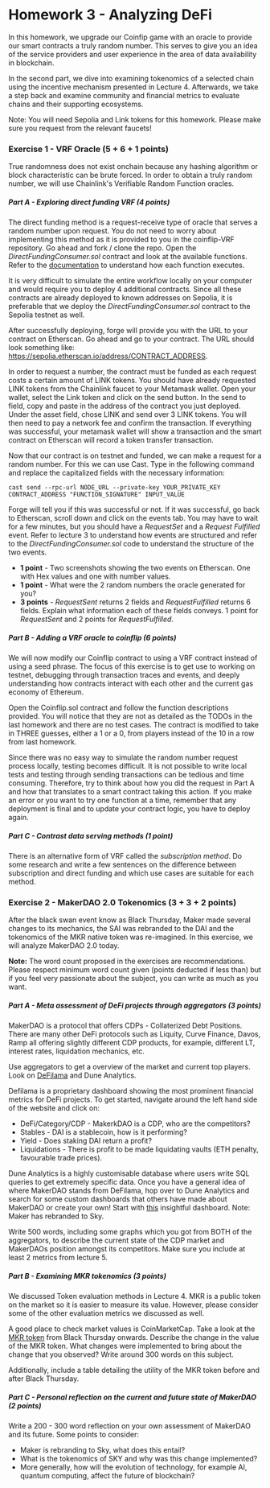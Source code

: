 # Homework 3 - Analyzing DeFi

In this homework, we upgrade our Coinfip game with an oracle to provide our smart contracts a truly random number. This serves to give you an idea of the service providers and user experience in the area of data availability in blockchain. 

In the second part, we dive into examining tokenomics of a selected chain using the incentive mechanism presented in Lecture 4. Afterwards, we take a step back and examine community and financial metrics to evaluate chains and their supporting ecosystems. 

Note: You will need Sepolia and Link tokens for this homework. Please make sure you request from the relevant faucets!

### Exercise 1 - VRF Oracle (5 + 6 + 1 points)

True randomness does not exist onchain because any hashing algorithm or block characteristic can be brute forced. In order to obtain a truly random number, we will use Chainlink's Verifiable Random Function oracles.

##### Part A - Exploring direct funding VRF (4 points)
The direct funding method is a request-receive type of oracle that serves a random number upon request. You do not need to worry about implementing this method as it is provided to you in the coinflip-VRF repository. Go ahead and fork / clone the repo. Open the *DirectFundingConsumer.sol* contract and look at the available functions. Refer to the [documentation](https://docs.chain.link/vrf/v2-5/overview/direct-funding) to understand how each function executes.

It is very difficult to simulate the entire workflow locally on your computer and would require you to deploy 4 additional contracts. Since all these contracts are already deployed to known addresses on Sepolia, it is preferable that we deploy the *DirectFundingConsumer.sol* contract to the Sepolia testnet as well.

After successfully deploying, forge will provide you with the URL to your contract on Etherscan. Go ahead and go to your contract. The URL should look something like: https://sepolia.etherscan.io/address/CONTRACT_ADDRESS.

In order to request a number, the contract must be funded as each request costs a certain amount of LINK tokens. You should have already requested LINK tokens from the Chainlink faucet to your Metamask wallet. Open your wallet, select the Link token and click on the send button. In the send to field, copy and paste in the address of the contract you just deployed. Under the asset field, chose LINK and send over 3 LINK tokens. You will then need to pay a network fee and confirm the transaction. If everything was successful, your metamask wallet will show a transaction and the smart contract on Etherscan will record a token transfer transaction.

Now that our contract is on testnet and funded, we can make a request for a random number. For this we can use Cast. Type in the following command and replace the capitalized fields with the necessary information:
```
cast send --rpc-url NODE_URL --private-key YOUR_PRIVATE_KEY CONTRACT_ADDRESS "FUNCTION_SIGNATURE" INPUT_VALUE
```
Forge will tell you if this was successful or not. If it was successful, go back to Etherscan, scroll down and click on the events tab. You may have to wait for a few minutes, but you should have a *RequestSet* and a *Request Fulfilled* event. Refer to lecture 3 to understand how events are structured and refer to the *DirectFundingConsumer.sol* code to understand the structure of the two events.

* **1 point** - Two screenshots showing the two events on Etherscan. One with Hex values and one with number values.
* **1 point** - What were the 2 random numbers the oracle generated for you?
* **3 points** - *RequestSent* returns 2 fields and *RequestFulfilled* returns 6 fields. Explain what information each of these fields conveys. 1 point for *RequestSent* and 2 points for *RequestFulfilled*.

##### Part B - Adding a VRF oracle to coinflip (6 points)
We will now modify our Coinflip contract to using a VRF contract instead of using a seed phrase. The focus of this exercise is to get use to working on testnet, debugging through transaction traces and events, and deeply understanding how contracts interact with each other and the current gas economy of Ethereum.

Open the Coinflip.sol contract and follow the function descriptions provided. You will notice that they are not as detailed as the TODOs in the last homework and there are no test cases. The contract is modified to take in THREE guesses, either a 1 or a 0, from players instead of the 10 in a row from last homework.

Since there was no easy way to simulate the random number request process locally, testing becomes difficult. It is not possible to write local tests and testing through sending transactions can be tedious and time consuming. Therefore, try to think about how you did the request in Part A and how that translates to a smart contract taking this action. If you make an error or you want to try one function at a time, remember that any deployment is final and to update your contract logic, you have to deploy again.

##### Part C - Contrast data serving methods (1 point)
There is an alternative form of VRF called the *subscription method*. Do some research and write a few sentences on the difference between subscription and direct funding and which use cases are suitable for each method.

### Exercise 2 - MakerDAO 2.0 Tokenomics (3 + 3 + 2 points)
After the black swan event know as Black Thursday, Maker made several changes to its mechanics, the SAI was rebranded to the DAI and the tokenomics of the MKR native token was re-imagined. In this exercise, we will analyze MakerDAO 2.0 today.

**Note:** The word count proposed in the exercises are recommendations. Please respect minimum word count given (points deducted if less than) but if you feel very passionate about the subject, you can write as much as you want.

##### Part A - Meta assessment of DeFi projects through aggregators (3 points)
MakerDAO is a protocol that offers CDPs - Collaterized Debt Positions. There are many other DeFi protocols such as Liquity, Curve Finance, Davos, Ramp all offering slightly different CDP products, for example, different LT, interest rates, liquidation mechanics, etc. 

Use aggregators to get a overview of the market and current top players. Look on [DeFilama](https://defillama.com/) and Dune Analytics.

Defilama is a proprietary dashboard showing the most prominent financial metrics for DeFi projects. To get started, navigate around the left hand side of the website and click on:
* DeFi/Category/CDP - MakerkDAO is a CDP, who are the competitors?
* Stables - DAI is a stablecoin, how is it performing?
* Yield - Does staking DAI return a profit?
* Liquidations - There is profit to be made liquidating vaults (ETH penalty, favourable trade prices).

Dune Analytics is a highly customisable database where users write SQL queries to get extremely specific data. Once you have a general idea of where MakerDAO stands from DeFilama, hop over to Dune Analytics and search for some custom dashboards that others have made about MakerDAO or create your own! Start with [this](https://dune.com/steakhouse/makerdao) insightful dashboard. Note: Maker has rebranded to Sky.

Write 500 words, including some graphs which you got from BOTH of the aggregators, to describe the current state of the CDP market and MakerDAOs position amongst its competitors. Make sure you include at least 2 metrics from lecture 5.

##### Part B - Examining MKR tokenomics (3 points)

We discussed Token evaluation methods in Lecture 4. MKR is a public token on the market so it is easier to measure its value. However, please consider some of the other evaluation metrics we discussed as well.

A good place to check market values is CoinMarketCap. Take a look at the [MKR token](https://coinmarketcap.com/currencies/maker/) from Black Thursday onwards. Describe the change in the value of the MKR token. What changes were implemented to bring about the change that you observed? Write around 300 words on this subject.

Additionally, include a table detailing the utility of the MKR token before and after Black Thursday.

##### Part C - Personal reflection on the current and future state of MakerDAO (2 points)

Write a 200 - 300 word reflection on your own assessment of MakerDAO and its future. Some points to consider:

* Maker is rebranding to Sky, what does this entail?
* What is the tokenomics of SKY and why was this change implemented?
* More generally, how will the evolution of technology, for example AI, quantum computing, affect the future of blockchain?
